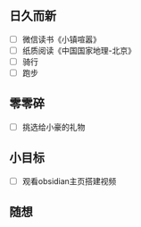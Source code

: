 ## 日久而新
- [ ] 微信读书《小镇喧嚣》
- [ ] 纸质阅读《中国国家地理-北京》
- [ ] 骑行
- [ ] 跑步

## 零零碎
- [ ]  挑选给小豪的礼物

## 小目标
- [ ] 观看obsidian主页搭建视频

## 随想

